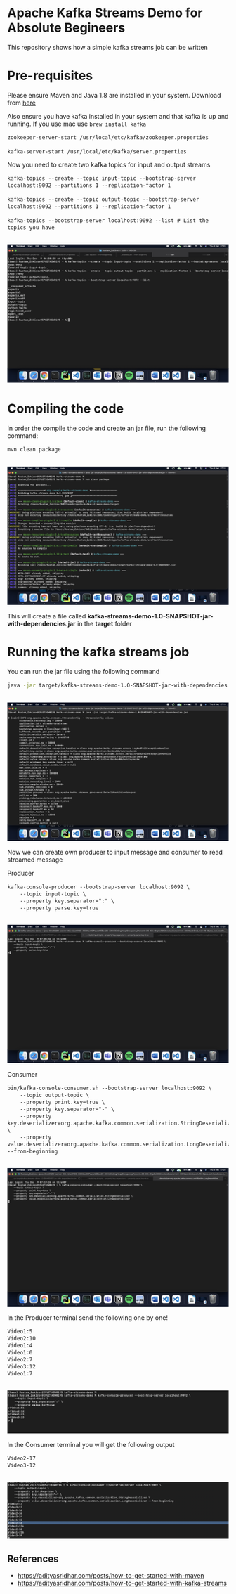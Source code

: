 # Apache Kafka Streams Demo for Absolute Begineers

This repository shows how a simple kafka streams job can be written

# Pre-requisites

Please ensure Maven and Java 1.8 are installed in your system. Download from [here](https://maven.apache.org/download.cgi)

Also ensure you have kafka installed in your system and that kafka is up and running. If you use mac use `brew install kafka`

```
zookeeper-server-start /usr/local/etc/kafka/zookeeper.properties

kafka-server-start /usr/local/etc/kafka/server.properties
```

Now you need to create two kafka topics for input and output streams
```
kafka-topics --create --topic input-topic --bootstrap-server localhost:9092 --partitions 1 --replication-factor 1

kafka-topics --create --topic output-topic --bootstrap-server localhost:9092 --partitions 1 --replication-factor 1

kafka-topics --bootstrap-server localhost:9092 --list # List the topics you have
```

<br><img src="screenshots/1_kafka_topics_created.png">

# Compiling the code

In order the compile the code and create an jar file, run the following command:
```bash
mvn clean package
```

<br><img src="screenshots/2_mav_package_clean.png">

This will create a file called **kafka-streams-demo-1.0-SNAPSHOT-jar-with-dependencies.jar** in the **target** folder

# Running the kafka streams job

You can run the jar file using the following command

```bash
java -jar target/kafka-streams-demo-1.0-SNAPSHOT-jar-with-dependencies.jar
```

<br><img src="screenshots/3_run_jar_file.png">

Now we can create own producer to input message and consumer to read streamed message

Producer
```
kafka-console-producer --bootstrap-server localhost:9092 \
    --topic input-topic \
    --property key.separator=":" \
    --property parse.key=true 
```
<br><img src="screenshots/4_producer.png">

Consumer
```
bin/kafka-console-consumer.sh --bootstrap-server localhost:9092 \
    --topic output-topic \
    --property print.key=true \
    --property key.separator="-" \
    --property key.deserializer=org.apache.kafka.common.serialization.StringDeserializer \
    --property value.deserializer=org.apache.kafka.common.serialization.LongDeserializer --from-beginning
```
<br><img src="screenshots/5_consumer.png">

In the Producer terminal send the following one by one!
```
Video1:5
Video2:10
Video1:4
Video1:0
Video2:7
Video3:12
Video1:7
```
<br><img src="screenshots/6_input_some_message_into_topic.png">


In the Consumer terminal you will get the following output
```
Video2-17
Video3-12
```
<br><img src="screenshots/7_getting_message_in_output_stream.png">


## References
- https://adityasridhar.com/posts/how-to-get-started-with-maven
- https://adityasridhar.com/posts/how-to-get-started-with-kafka-streams
